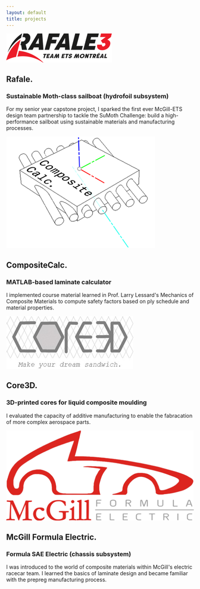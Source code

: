 ```yaml
---
layout: default
title: projects
---
```


<div class="project">
	<div class="project-image">
		<img src="/images/rafale-logo.png">
	</div>
	<div class="project-text">
		<h2>Rafale.</h2>
		<h3>Sustainable Moth-class sailboat (hydrofoil subsystem)</h3>
		<p>For my senior year capstone project, I sparked the first ever McGill-ETS design team partnership to tackle the SuMoth Challenge: build a high-performance sailboat using sustainable materials and manufacturing processes.</p>
	</div>
</div>
<div class="project">
	<div class="project-image">
		<img src="/images/composite-calc.png">
	</div>
	<div class="project-text">
		<h2>CompositeCalc.</h2>
		<h3>MATLAB-based laminate calculator</h3>
		<p>I implemented course material learned in Prof. Larry Lessard's Mechanics of Composite Materials to compute safety factors based on ply schedule and material properties.</p>
	</div>
</div>
<div class="project">
	<div class="project-image">
		<img src="/images/core3d.jpg">
	</div>
	<div class="project-text">
		<h2>Core3D.</h2>
		<h3>3D-printed cores for liquid composite moulding</h3>
		<p>I evaluated the capacity of additive manufacturing to enable the fabracation of more complex aerospace parts.</p>
	</div>
</div>
<div class="project">
	<div class="project-image">
		<img src="/images/mfe-logo.png">
	</div>
	<div class="project-text">
		<h2>McGill Formula Electric.</h2>
		<h3>Formula SAE Electric (chassis subsystem)</h3>
		<p>I was introduced to the world of composite materials within McGill's electric racecar team. I learned the basics of laminate design and became familiar with the prepreg manufacturing process.</p>
	</div>
</div>